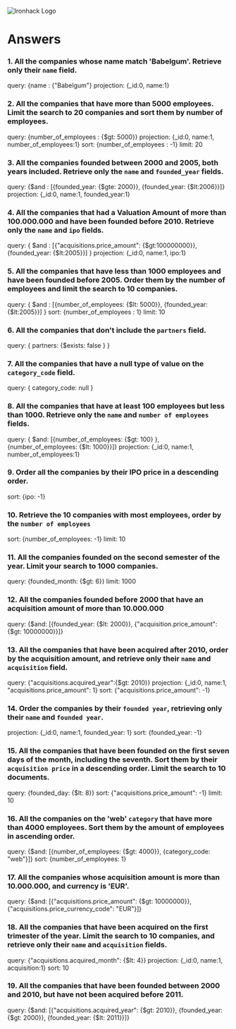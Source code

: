 ![Ironhack Logo](https://i.imgur.com/1QgrNNw.png)

# Answers

### 1. All the companies whose name match 'Babelgum'. Retrieve only their `name` field.

<!-- Your Code Goes Here -->
query: {name : {"Babelgum"}
projection: {_id:0, name:1}

### 2. All the companies that have more than 5000 employees. Limit the search to 20 companies and sort them by **number of employees**.

<!-- Your Code Goes Here -->
query: {number_of_employees : {$gt: 5000}}
projection: {_id:0, name:1, number_of_employees:1}
sort: {number_of_employees : -1}
limit: 20

### 3. All the companies founded between 2000 and 2005, both years included. Retrieve only the `name` and `founded_year` fields.

<!-- Your Code Goes Here -->
query: {$and : [{founded_year: {$gte: 2000}}, {founded_year: {$lt:2006}}]}
projection: {_id:0, name:1, founded_year:1}

### 4. All the companies that had a Valuation Amount of more than 100.000.000 and have been founded before 2010. Retrieve only the `name` and `ipo` fields.

<!-- Your Code Goes Here -->
query: { $and : [{"acquisitions.price_amount": {$gt:100000000}}, {founded_year: {$lt:2005}}] }
projection: {_id:0, name:1, ipo:1}

### 5. All the companies that have less than 1000 employees and have been founded before 2005. Order them by the number of employees and limit the search to 10 companies.

<!-- Your Code Goes Here -->
query: { $and : [{number_of_employees: {$lt: 5000}}, {founded_year: {$lt:2005}}] }
sort: {number_of_employees : 1}
limit: 10

### 6. All the companies that don't include the `partners` field.

<!-- Your Code Goes Here -->
query: { partners: {$exists: false } }

### 7. All the companies that have a null type of value on the `category_code` field.

<!-- Your Code Goes Here -->
query: { category_code: null }

### 8. All the companies that have at least 100 employees but less than 1000. Retrieve only the `name` and `number of employees` fields.

<!-- Your Code Goes Here -->
query: { $and: [{number_of_employees: {$gt: 100} }, {number_of_employees: {$lt: 1000}}]}
projection: {_id:0, name:1, number_of_employees:1}

### 9. Order all the companies by their IPO price in a descending order.

<!-- Your Code Goes Here -->
sort: {ipo: -1}


### 10. Retrieve the 10 companies with most employees, order by the `number of employees`

<!-- Your Code Goes Here -->
sort: {number_of_employees: -1}
limit: 10

### 11. All the companies founded on the second semester of the year. Limit your search to 1000 companies.

<!-- Your Code Goes Here -->
query: {founded_month: {$gt: 6}}
limit: 1000

### 12. All the companies founded before 2000 that have an acquisition amount of more than 10.000.000

<!-- Your Code Goes Here -->
query: {$and: [{founded_year: {$lt: 2000}}, {"acquisition.price_amount": {$gt: 10000000}}]}


### 13. All the companies that have been acquired after 2010, order by the acquisition amount, and retrieve only their `name` and `acquisition` field.

<!-- Your Code Goes Here -->
query: {"acquisitions.acquired_year":{$gt: 2010}}
projection: {_id:0, name:1, "acquisitions.price_amount": 1}
sort: {"acquisitions.price_amount": -1}

### 14. Order the companies by their `founded year`, retrieving only their `name` and `founded year`.

<!-- Your Code Goes Here -->
projection: {_id:0, name:1, founded_year: 1}
sort: {founded_year: -1}

### 15. All the companies that have been founded on the first seven days of the month, including the seventh. Sort them by their `acquisition price` in a descending order. Limit the search to 10 documents.

<!-- Your Code Goes Here -->
query: {founded_day: {$lt: 8}}
sort: {"acquisitions.price_amount": -1}
limit: 10

### 16. All the companies on the 'web' `category` that have more than 4000 employees. Sort them by the amount of employees in ascending order.

<!-- Your Code Goes Here -->
query: {$and: [{number_of_employees: {$gt: 4000}}, {category_code: "web"}]}
sort: {number_of_employees: 1}

### 17. All the companies whose acquisition amount is more than 10.000.000, and currency is 'EUR'.

<!-- Your Code Goes Here -->
query: {$and: [{"acquisitions.price_amount": {$gt: 10000000}}, {"acquisitions.price_currency_code": "EUR"}]}

### 18. All the companies that have been acquired on the first trimester of the year. Limit the search to 10 companies, and retrieve only their `name` and `acquisition` fields.

<!-- Your Code Goes Here -->
query: {"acquisitions.acquired_month": {$lt: 4}}
projection: {_id:0, name:1, acquisition:1}
sort: 10

### 19. All the companies that have been founded between 2000 and 2010, but have not been acquired before 2011.

<!-- Your Code Goes Here -->
query: {$and: [{"acquisitions.acquired_year": {$gt: 2010}}, {founded_year: {$gt: 2000}}, {founded_year: {$lt: 2011}}]}

